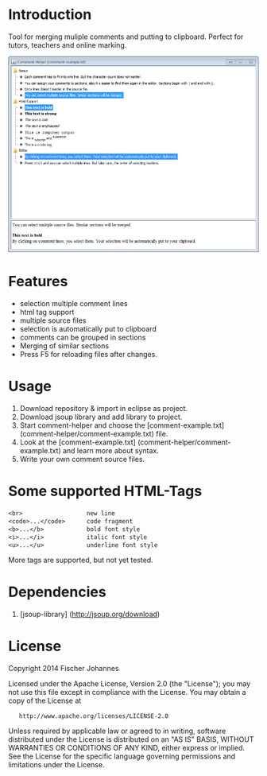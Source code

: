Introduction
============
Tool for merging muliple comments and putting to clipboard. Perfect for tutors, teachers and online marking.

![Alt text](screen.png)



Features
========
 * selection multiple comment lines
 * html tag support
 * multiple source files
 * selection is automatically put to clipboard
 * comments can be grouped in sections
 * Merging of similar sections
 * Press F5 for reloading files after changes.

Usage
=====
 1. Download repository & import in eclipse as project.
 2. Download jsoup library and add library to project.
 2. Start comment-helper and choose the [comment-example.txt] (comment-helper/comment-example.txt) file.
 2. Look at the [comment-example.txt] (comment-helper/comment-example.txt) and learn more about syntax.
 3. Write your own comment source files.

Some supported HTML-Tags
========================
	<br>		          new line
	<code>...</code>	  code fragment
	<b>...</b>		      bold font style
	<i>...</i>		      italic font style
	<u>...</u>		      underline font style
	
More tags are supported, but not yet tested.


Dependencies
============
 1. [jsoup-library] (http://jsoup.org/download)


License
=======

Copyright 2014 Fischer Johannes

Licensed under the Apache License, Version 2.0 (the "License");
you may not use this file except in compliance with the License.
You may obtain a copy of the License at

       http://www.apache.org/licenses/LICENSE-2.0

Unless required by applicable law or agreed to in writing, software
distributed under the License is distributed on an "AS IS" BASIS,
WITHOUT WARRANTIES OR CONDITIONS OF ANY KIND, either express or implied.
See the License for the specific language governing permissions and
limitations under the License.
